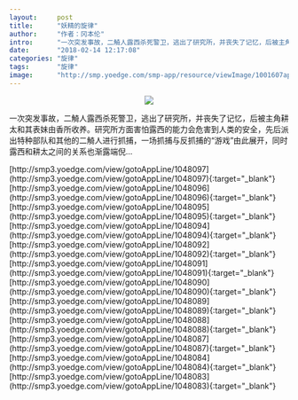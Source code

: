```yaml
---
layout:     post
title:      "妖精的旋律"
author:     "作者：冈本伦"
intro:      "一次突发事故，二觭人露西杀死警卫，逃出了研究所，并丧失了记忆，后被主角耕太和其表妹由香所收养。研究所方面害怕露西的能力会危害到人类的安全，先后派出特种部队和其他的二觭人进行抓捕，一场抓捕与反抓捕的“游戏”由此展开，同时露西和耕太之间的关系也渐露端倪…"
date:       "2018-02-14 12:17:08"
categories: "旋律"
tags:       "旋律"
image:      "http://smp.yoedge.com/smp-app/resource/viewImage/1001607appline.png"
---
```

<div style="text-align: center">
<p><img src="http://smp.yoedge.com/smp-app/resource/viewImage/1001607appline.png"/></p>
</div>
<p class="post-meta">
<span>一次突发事故，二觭人露西杀死警卫，逃出了研究所，并丧失了记忆，后被主角耕太和其表妹由香所收养。研究所方面害怕露西的能力会危害到人类的安全，先后派出特种部队和其他的二觭人进行抓捕，一场抓捕与反抓捕的“游戏”由此展开，同时露西和耕太之间的关系也渐露端倪…</span>
</p>
[http://smp3.yoedge.com/view/gotoAppLine/1048097](http://smp3.yoedge.com/view/gotoAppLine/1048097){:target="_blank"}
[http://smp3.yoedge.com/view/gotoAppLine/1048096](http://smp3.yoedge.com/view/gotoAppLine/1048096){:target="_blank"}
[http://smp3.yoedge.com/view/gotoAppLine/1048095](http://smp3.yoedge.com/view/gotoAppLine/1048095){:target="_blank"}
[http://smp3.yoedge.com/view/gotoAppLine/1048094](http://smp3.yoedge.com/view/gotoAppLine/1048094){:target="_blank"}
[http://smp3.yoedge.com/view/gotoAppLine/1048092](http://smp3.yoedge.com/view/gotoAppLine/1048092){:target="_blank"}
[http://smp3.yoedge.com/view/gotoAppLine/1048091](http://smp3.yoedge.com/view/gotoAppLine/1048091){:target="_blank"}
[http://smp3.yoedge.com/view/gotoAppLine/1048090](http://smp3.yoedge.com/view/gotoAppLine/1048090){:target="_blank"}
[http://smp3.yoedge.com/view/gotoAppLine/1048089](http://smp3.yoedge.com/view/gotoAppLine/1048089){:target="_blank"}
[http://smp3.yoedge.com/view/gotoAppLine/1048088](http://smp3.yoedge.com/view/gotoAppLine/1048088){:target="_blank"}
[http://smp3.yoedge.com/view/gotoAppLine/1048087](http://smp3.yoedge.com/view/gotoAppLine/1048087){:target="_blank"}
[http://smp3.yoedge.com/view/gotoAppLine/1048084](http://smp3.yoedge.com/view/gotoAppLine/1048084){:target="_blank"}
[http://smp3.yoedge.com/view/gotoAppLine/1048083](http://smp3.yoedge.com/view/gotoAppLine/1048083){:target="_blank"}


